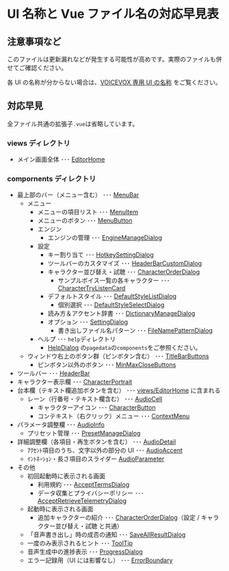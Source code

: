 # UI 名称と Vue ファイル名の対応早見表

## 注意事項など

このファイルは更新漏れなどが発生する可能性が高めです。実際のファイルも併せてご確認ください。

各 UI の名称が分からない場合は、[VOICEVOX 専用 UI の名称](./UX・UIデザインの方針.md#voicevox-専用-ui-の名称) をご覧ください。

## 対応早見

全ファイル共通の拡張子`.vue`は省略しています。

### views ディレクトリ

- メイン画面全体 ･･･ [EditorHome](../src/components/Talk/EditorHome.vue)

### compornents ディレクトリ

- 最上部のバー（メニュー含む） ･･･ [MenuBar](../src/components/MenuBar.vue)
  - メニュー
    - メニューの項目リスト ･･･ [MenuItem](../src/components/MenuItem.vue)
    - メニューのボタン ･･･ [MenuButton](../src/components/MenuButton.vue)
    - エンジン
      - エンジンの管理 ･･･ [EngineManageDialog](../src/components/EngineManageDialog.vue)
    - 設定
      - キー割り当て ･･･ [HotkeySettingDialog](../src/components/HotkeySettingDialog.vue)
      - ツールバーのカスタマイズ ･･･ [HeaderBarCustomDialog](../src/components/HeaderBarCustomDialog.vue)
      - キャラクター並び替え・試聴 ･･･ [CharacterOrderDialog](../src/components/CharacterOrderDialog.vue)
        - サンプルボイス一覧の各キャラクター ･･･ [CharacterTryListenCard](../src/components/CharacterTryListenCard.vue)
      - デフォルトスタイル ･･･ [DefaultStyleListDialog](../src/components/DefaultStyleListDialog.vue)
        - 個別選択 ･･･ [DefaultStyleSelectDialog](../src/components/DefaultStyleSelectDialog.vue)
      - 読み方＆アクセント辞書 ･･･ [DictionaryManageDialog](../src/components/DictionaryManageDialog.vue)
      - オプション ･･･ [SettingDialog](../src/components/SettingDialog.vue)
        - 書き出しファイル名パターン ･･･ [FileNamePatternDialog](../src/components/FileNamePatternDialog.vue)
    - ヘルプ ･･･ `help`ディレクトリ
      - [HelpDialog](../src/components/help/HelpDialog.vue) の`pagedata`の`components`をご参照ください。
  - ウィンドウ右上のボタン群（ピンボタン含む） ･･･ [TitleBarButtons](../src/components/TitleBarButtons.vue)
    - ピンボタン以外のボタン ･･･ [MinMaxCloseButtons](../src/components/MinMaxCloseButtons.vue)
- ツールバー ･･･ [HeaderBar](../src/components/HeaderBar.vue)
- キャラクター表示欄 ･･･ [CharacterPortrait](../src/components/Talk/CharacterPortrait.vue)
- 台本欄（テキスト欄追加ボタンを含む） ･･･ [views/EditorHome](../src/views/EditorHome.vue) に含まれる
  - レーン（行番号・テキスト欄含む） ･･･ [AudioCell](../src/components/Talk/AudioCell.vue)
    - キャラクターアイコン ･･･ [CharacterButton](../src/components/CharacterButton.vue)
    - コンテキスト（右クリック）メニュー ･･･ [ContextMenu](../src/components/ContextMenu.vue)
- パラメータ調整欄 ･･･ [AudioInfo](../src/components/Talk/AudioInfo.vue)
  - プリセット管理 ･･･ [PresetManageDialog](../src/components/PresetManageDialog.vue)
- 詳細調整欄（各項目・再生ボタンを含む） ･･･ [AudioDetail](../src/components/Talk/AudioDetail.vue)
  - ｱｸｾﾝﾄ項目のうち、文字以外の部分の UI ･･･ [AudioAccent](../src/components/Talk/AudioAccent.vue)
  - ｲﾝﾄﾈｰｼｮﾝ・長さ項目のスライダー [AudioParameter](../src/components/Talk/AudioParameter.vue)
- その他
  - 初回起動時に表示される画面
    - 利用規約 ･･･ [AcceptTermsDialog](../src/components/AcceptTermsDialog.vue)
    - データ収集とプライバシーポリシー ･･･ [AcceptRetrieveTelemetryDialog](../src/components/AcceptRetrieveTelemetryDialog.vue)
  - 起動時に表示される画面
    - 追加キャラクターの紹介 ･･･ [CharacterOrderDialog](../src/components/CharacterOrderDialog.vue)（設定 / キャラクター並び替え・試聴 と共通）
  - 「音声書き出し」時の成否の通知 ･･･ [SaveAllResultDialog](../src/components/SaveAllResultDialog.vue)
  - 一度のみ表示されるヒント ･･･ [ToolTip](../src/components/ToolTip.vue)
  - 音声生成中の進捗表示 ･･･ [ProgressDialog](../src/components/ProgressDialog.vue)
  - エラー記録用（UI には影響なし） ･･･ [ErrorBoundary](../src/components/ErrorBoundary.vue)
